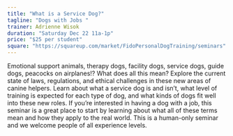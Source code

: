 ```yaml
---
title: "What is a Service Dog?"
tagline: "Dogs with Jobs "
trainer: Adrienne Wisok
duration: "Saturday Dec 22 11a-1p"
price: "$25 per student"
square: "https://squareup.com/market/FidoPersonalDogTraining/seminars"
---
```


Emotional support animals, therapy dogs, facility dogs, service dogs, guide dogs, peacocks on airplanes!? 
What does all this mean? Explore the current state of laws, regulations, and ethical challenges in these 
new areas of canine helpers. Learn about what a service dog is and isn’t, what level of training is expected
for each type of dog, and what kinds of dogs fit well into these new roles. If you’re interested in having 
a dog with a job, this seminar is a great place to start by learning about what all of these terms mean and 
how they apply to the real world. This is a human-only seminar and we welcome people of all experience levels.

 
